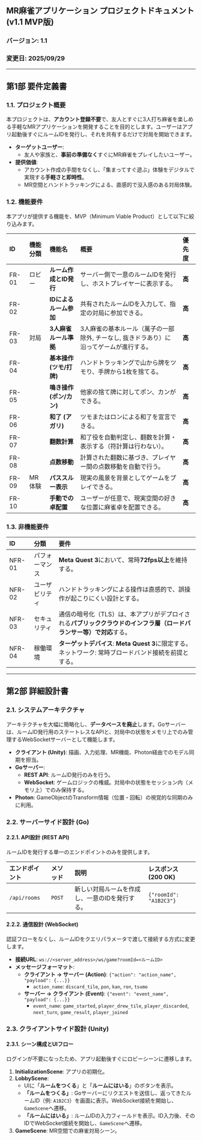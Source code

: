 ## MR麻雀アプリケーション プロジェクトドキュメント (v1.1 MVP版)

### バージョン: 1.1
### 変更日: 2025/09/29

---

## 第1部 要件定義書

### 1.1. プロジェクト概要
本プロジェクトは、**アカウント登録不要**で、友人とすぐに3人打ち麻雀を楽しめる手軽なMRアプリケーションを開発することを目的とします。ユーザーはアプリ起動後すぐにルームIDを発行し、それを共有するだけで対局を開始できます。

* **ターゲットユーザー**:
    * 友人や家族と、**事前の準備なく**すぐにMR麻雀をプレイしたいユーザー。
* **提供価値**:
    * アカウント作成の手間をなくし、「集まってすぐ遊ぶ」体験をデジタルで実現する**手軽さと即時性**。
    * MR空間とハンドトラッキングによる、直感的で没入感のある対局体験。

### 1.2. 機能要件
本アプリが提供する機能を、MVP（Minimum Viable Product）として以下に絞り込みます。

| ID | 機能分類 | 機能名 | 概要 | 優先度 |
| :--- | :--- | :--- | :--- | :--- |
| FR-01 | ロビー | **ルーム作成とID発行** | サーバー側で一意のルームIDを発行し、ホストプレイヤーに表示する。 | **高** |
| FR-02 | | **IDによるルーム参加** | 共有されたルームIDを入力して、指定の対局に参加できる。 | **高** |
| FR-03 | 対局 | **3人麻雀ルール準拠** | 3人麻雀の基本ルール（萬子の一部除外, チーなし, 抜きドラあり）に沿ってゲームが進行する。 | **高** |
| FR-04 | | **基本操作 (ツモ/打牌)** | ハンドトラッキングで山から牌をツモり、手牌から1枚を捨てる。 | **高** |
| FR-05 | | **鳴き操作 (ポン/カン)** | 他家の捨て牌に対してポン、カンができる。 | **高** |
| FR-06 | | **和了 (アガリ)** | ツモまたはロンによる和了を宣言できる。 | **高** |
| FR-07 | | **翻数計算** | 和了役を自動判定し、翻数を計算・表示する（符計算は行わない）。 | **高** |
| FR-08 | | **点数移動** | 計算された翻数に基づき、プレイヤー間の点数移動を自動で行う。 | **高** |
| FR-09 | MR体験 | **パススルー表示** | 現実の風景を背景としてゲームをプレイできる。 | **高** |
| FR-10 | | **手動での卓配置** | ユーザーが任意で、現実空間の好きな位置に麻雀卓を配置できる。 | **高** |

### 1.3. 非機能要件

| ID | 分類 | 要件 |
| :--- | :--- | :--- |
| NFR-01 | パフォーマンス | **Meta Quest 3**において、常時**72fps以上**を維持する。 |
| NFR-02 | ユーザビリティ | ハンドトラッキングによる操作は直感的で、誤操作が起こりにくい設計とする。 |
| NFR-03 | セキュリティ | 通信の暗号化（TLS）は、本アプリがデプロイされる**パブリッククラウドのインフラ層（ロードバランサー等）で対応**する。 |
| NFR-04 | 稼働環境 | **ターゲットデバイス**: **Meta Quest 3**に限定する。ネットワーク: 常時ブロードバンド接続を前提とする。 |

---

## 第2部 詳細設計書

### 2.1. システムアーキテクチャ
アーキテクチャを大幅に簡略化し、**データベースを廃止**します。Goサーバーは、ルームID発行用のステートレスなAPIと、対局中の状態をメモリ上でのみ管理するWebSocketサーバーとして機能します。

* **クライアント (Unity)**: 描画、入力処理、MR機能、Photon経由でのモデル同期を担当。
* **Goサーバー**:
    * **REST API**: ルームID発行のみを行う。
    * **WebSocket**: ゲームロジックの権威。対局中の状態をセッション内（メモリ上）でのみ保持する。
* **Photon**: GameObjectのTransform情報（位置・回転）の視覚的な同期のみに利用。



### 2.2. サーバーサイド設計 (Go)

#### 2.2.1. API設計 (REST API)
ルームIDを発行する単一のエンドポイントのみを提供します。

| エンドポイント | メソッド | 説明 | レスポンス (200 OK) |
| :--- | :--- | :--- | :--- |
| `/api/rooms` | `POST` | 新しい対局ルームを作成し、一意のIDを発行する。 | `{"roomId": "A1B2C3"}` |

#### 2.2.2. 通信設計 (WebSocket)
認証フローをなくし、ルームIDをクエリパラメータで渡して接続する方式に変更します。

* **接続URL**: `ws://<server_address>/ws/game?roomId=<ルームID>`
* **メッセージフォーマット**:
    * **クライアント → サーバー (Action)**: `{"action": "action_name", "payload": {...}}`
        * `action_name`: `discard_tile`, `pon`, `kan`, `ron`, `tsumo`
    * **サーバー → クライアント (Event)**: `{"event": "event_name", "payload": {...}}`
        * `event_name`: `game_started`, `player_drew_tile`, `player_discarded`, `next_turn`, `game_result`, `player_joined`

### 2.3. クライアントサイド設計 (Unity)

#### 2.3.1. シーン構成とUIフロー
ログインが不要になったため、アプリ起動後すぐにロビーシーンに遷移します。

1.  **InitializationScene**: アプリの初期化。
2.  **LobbyScene**:
    * UIに「**ルームをつくる**」と「**ルームにはいる**」のボタンを表示。
    * **「ルームをつくる」**: Goサーバーにリクエストを送信し、返ってきたルームID（例: `A1B2C3`）を画面に表示。WebSocket接続を開始し、`GameScene`へ遷移。
    * **「ルームにはいる」**: ルームIDの入力フィールドを表示。ID入力後、そのIDでWebSocket接続を開始し、`GameScene`へ遷移。
3.  **GameScene**: MR空間での麻雀対局シーン。



